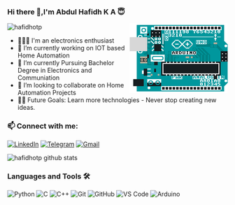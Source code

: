<!-- ![Logo](https://github.com/hafidhotp/hafidhotp/blob/main/logo.gif) -->

### Hi there 👋,I'm Abdul Hafidh K A :innocent:

<img align="right" alt="GIF" height="160px" src="https://github.com/hafidhotp/hafidhotp/blob/main/giphy.gif" />

 ![hafidhotp](https://komarev.com/ghpvc/?username=hafidhotp&color=green)

- 👨🏻‍🔬 I'm an electronics enthusiast
- 🔭 I’m currently working on IOT based Home Automation
- 🌱 I’m currently Pursuing Bachelor Degree in Electronics and Communiation 
- 👯 I’m looking to collaborate on Home Automation Projects
- 💪🏼 Future Goals: Learn more technologies - Never stop creating new ideas.


### 📫 Connect with me: 



[![LinkedIn](https://img.shields.io/badge/LinkedIn-0077B5?style=for-the-badge&logo=linkedin&logoColor=white)](https://www.linkedin.com/in/abdulhafidhka1999/)
[![Telegram](https://img.shields.io/badge/Telegram-2CA5E0?style=for-the-badge&logo=telegram&logoColor=white)](https://t.me/Sinister_Monk)
[![Gmail](https://img.shields.io/badge/Gmail-D14836?style=for-the-badge&logo=gmail&logoColor=white)](mailto:hafidh1bridge@gmail.com)


![hafidhotp github stats](https://github-readme-stats.vercel.app/api?username=hafidhotp&show_icons=true&include_all_commits=true&count_private=true)


### Languages and Tools 🛠 

![Python](http://img.shields.io/badge/-Python-3776AB?style=flat-square&logo=python&logoColor=ffffff)
![C](http://img.shields.io/badge/-C-A8B9CC?style=flat-square&logo=c&logoColor=ffffff)
![C++](https://img.shields.io/badge/C%2B%2B-00599C?style=flat-square&logo=c%2B%2B&logoColor=white)
![Git](https://img.shields.io/badge/-Git-%23F05032?style=flat-square&logo=git&logoColor=%23ffffff)
![GitHub](https://img.shields.io/badge/-GitHub-181717?style=flat-square&logo=github)
![VS Code](http://img.shields.io/badge/-VS%20Code-007ACC?style=flat-square&logo=visual-studio-code&logoColor=ffffff)
![Arduino](https://img.shields.io/badge/-Arduino-96D9D9?style=flat-square&logo=Arduino)
















